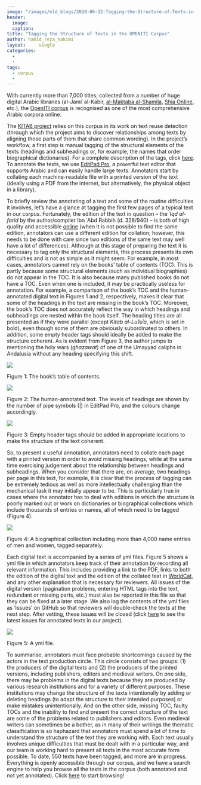 ```yaml
---
image: "/images/old_blogs/2020-06-12-Tagging-the-Structure-of-Texts-in-the-OPENITI-Corpus//media/image1.png"
header:
  image: 
  caption: 
title: "Tagging the Structure of Texts in the OPENITI Corpus"			
author: hamid_reza_hakimi		
layout:		single
categories:
  - 
  - 
tags:
  - corpus
  - 
---
```

With currently more than 7,000 titles, collected from a number of huge digital Arabic libraries (al-Jamiʿ al-Kabir, [al-Maktaba al-Shamila](http://www.shamela.ws/), [Shia Online](http://shiaonlinelibrary.com/), etc.), the [OpenITI corpus](https://github.com/OpenITI) is recognised as one of the most comprehensive Arabic corpora online.

The [KITAB project](http://kitab-project.org/about/) relies on this corpus in its work on text reuse detection (through which the project aims to discover relationships among texts by aligning those parts of them that share common wording). In the project’s workflow, a first step is manual tagging of the structural elements of the texts (headings and subheadings or, for example, the names that order biographical dictionaries). For a complete description of the tags, click [here](https://alraqmiyyat.github.io/mARkdown/). To annotate the texts, we use [EditPad Pro](https://www.editpadpro.com/), a powerful text editor that supports Arabic and can easily handle large texts. Annotators start by collating each machine-readable file with a printed version of the text (ideally using a PDF from the internet, but alternatively, the physical object in a library).

To briefly review the annotating of a text and some of the routine difficulties it involves, let’s have a glance at tagging the first few pages of a typical text in our corpus. Fortunately, the edition of the text in question – the *ʿIqd al-farid* by the author/compiler Ibn ʿAbd Rabbih (d. 328/940) – is both of high quality and accessible [online](https://archive.org/details/WAQ82391) (when it is not possible to find the same edition, annotators can use a different edition for collation; however, this needs to be done with care since two editions of the same text may well have a lot of differences). Although at this stage of preparing the text it is necessary to tag only the structural elements, this process presents its own difficulties and is not as simple as it might seem. For example, in most cases, annotators cannot rely on the books’ table of contents (TOC). This is partly because some structural elements (such as individual biographies) do not appear in the TOC. It is also because many published books do not have a TOC. Even when one is included, it may be practically useless for annotation. For example, a comparison of the book’s TOC and the human-annotated digital text in Figures 1 and 2, respectively, makes it clear that some of the headings in the text are missing in the book’s TOC. Moreover, the book’s TOC does not accurately reflect the way in which headings and subheadings are nested within the book itself. The heading titles are all presented as if they were parallel (except *Kitab al-Luʾluʾa*, which is set in bold), even though some of them are obviously subordinated to others. In addition, some empty header tags should ideally be added to make the structure coherent. As is evident from Figure 3, the author jumps to mentioning the holy wars (*ghazawat*) of one of the Umayyad caliphs in Andalusia without any heading specifying this shift.

[![](/images/old_blogs/2020-06-12-Tagging-the-Structure-of-Texts-in-the-OPENITI-Corpus//media/image1.png)](/images/old_blogs/2020-06-12-Tagging-the-Structure-of-Texts-in-the-OPENITI-Corpus//media/image1.png)

Figure 1: The book’s table of contents.

[![](/images/old_blogs/2020-06-12-Tagging-the-Structure-of-Texts-in-the-OPENITI-Corpus//media/image2.png)](/images/old_blogs/2020-06-12-Tagging-the-Structure-of-Texts-in-the-OPENITI-Corpus//media/image2.png)

Figure 2: The human-annotated text. The levels of headings are shown by the number of pipe symbols (\|) in EditPad Pro, and the colours change accordingly.

[![](/images/old_blogs/2020-06-12-Tagging-the-Structure-of-Texts-in-the-OPENITI-Corpus//media/image3.png)](/images/old_blogs/2020-06-12-Tagging-the-Structure-of-Texts-in-the-OPENITI-Corpus//media/image3.png)

Figure 3: Empty header tags should be added in appropriate locations to make the structure of the text coherent.

So, to present a useful annotation, annotators need to collate each page with a printed version in order to avoid missing headings, while at the same time exercising judgement about the relationship between headings and subheadings. When you consider that there are, on average, two headings per page in this text, for example, it is clear that the process of tagging can be extremely tedious as well as more intellectually challenging than the mechanical task it may initially appear to be. This is particularly true in cases where the annotator has to deal with editions in which the structure is poorly marked out or work on dictionaries or biographical collections which include thousands of entries or names, all of which need to be tagged (Figure 4).

[![](/images/old_blogs/2020-06-12-Tagging-the-Structure-of-Texts-in-the-OPENITI-Corpus//media/image4.png)](/images/old_blogs/2020-06-12-Tagging-the-Structure-of-Texts-in-the-OPENITI-Corpus//media/image4.png)

Figure 4: A biographical collection including more than 4,000 name entries of men and women, tagged separately.

Each digital text is accompanied by a series of yml files. Figure 5 shows a yml file in which annotators keep track of their annotation by recording all relevant information. This includes providing a link to the PDF, links to both the edition of the digital text and the edition of the collated text in [WorldCat](https://www.worldcat.org/), and any other explanation that is necessary for reviewers. All issues of the digital version (pagination problems, entering HTML tags into the text, redundant or missing parts, etc.) must also be reported in this file so that they can be fixed at a later stage. We also log the contents of the yml files as ‘issues’ on GitHub so that reviewers will double-check the texts at the next step. After vetting, these issues will be closed (click [here](https://github.com/OpenITI/Annotation/issues) to see the latest issues for annotated texts in our project).

[![](/images/old_blogs/2020-06-12-Tagging-the-Structure-of-Texts-in-the-OPENITI-Corpus//media/image5.png)](/images/old_blogs/2020-06-12-Tagging-the-Structure-of-Texts-in-the-OPENITI-Corpus//media/image5.png)

Figure 5: A yml file.

To summarise, annotators must face probable shortcomings caused by the actors in the text production circle. This circle consists of two groups: (1) the producers of the digital texts and (2) the producers of the printed versions, including publishers, editors and medieval writers. On one side, there may be problems in the digital texts because they are produced by various research institutions and for a variety of different purposes. These institutions may change the structure of the texts intentionally by adding or deleting headings (to adapt the structure to their intended purposes) or make mistakes unintentionally. And on the other side, missing TOC, faulty TOCs and the inability to find and present the correct structure of the text are some of the problems related to publishers and editors. Even medieval writers can sometimes be a bother, as in many of their writings the thematic classification is so haphazard that annotators must spend a lot of time to understand the structure of the text they are working with. Each text usually involves unique difficulties that must be dealt with in a particular way, and our team is working hard to present all texts in the most accurate form possible. To date, 550 texts have been tagged, and more are in progress. Everything is openly accessible through our corpus, and we have a search engine to help you browse all the texts in the corpus (both annotated and not yet annotated). Click [here](https://kitab-corpus-metadata.azurewebsites.net/) to start browsing!
